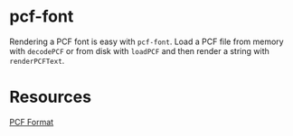 # pcf-font
Rendering a PCF font is easy with `pcf-font`. Load a PCF file from memory with `decodePCF` or from disk with `loadPCF` and then render a string with `renderPCFText`.

# Resources
[PCF Format](https://fontforge.github.io/pcf-format.html)
